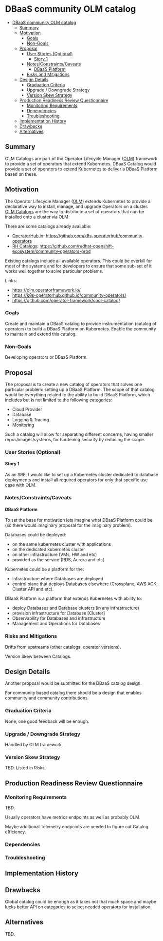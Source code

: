 # DBaaS community OLM catalog

<!-- toc -->
- [DBaaS community OLM catalog](#dbaas-community-olm-catalog)
  - [Summary](#summary)
  - [Motivation](#motivation)
    - [Goals](#goals)
    - [Non-Goals](#non-goals)
  - [Proposal](#proposal)
    - [User Stories (Optional)](#user-stories-optional)
      - [Story 1](#story-1)
    - [Notes/Constraints/Caveats](#notesconstraintscaveats)
      - [DBaaS Platform](#dbaas-platform)
    - [Risks and Mitigations](#risks-and-mitigations)
  - [Design Details](#design-details)
    - [Graduation Criteria](#graduation-criteria)
    - [Upgrade / Downgrade Strategy](#upgrade--downgrade-strategy)
    - [Version Skew Strategy](#version-skew-strategy)
  - [Production Readiness Review Questionnaire](#production-readiness-review-questionnaire)
    - [Monitoring Requirements](#monitoring-requirements)
    - [Dependencies](#dependencies)
    - [Troubleshooting](#troubleshooting)
  - [Implementation History](#implementation-history)
  - [Drawbacks](#drawbacks)
  - [Alternatives](#alternatives)
<!-- /toc -->

## Summary

<!--
This section is incredibly important for producing high-quality, user-focused
documentation such as release notes or a development roadmap. It should be
possible to collect this information before implementation begins, in order to
avoid requiring implementors to split their attention between writing release
notes and implementing the feature itself. KEP editors and SIG Docs
should help to ensure that the tone and content of the `Summary` section is
useful for a wide audience.

A good summary is probably at least a paragraph in length.

Both in this section and below, follow the guidelines of the [documentation
style guide]. In particular, wrap lines to a reasonable length, to make it
easier for reviewers to cite specific portions, and to minimize diff churn on
updates.

[documentation style guide]: https://github.com/kubernetes/community/blob/master/contributors/guide/style-guide.md
-->
OLM Catalogs are part of the Operator Lifecycle Manager ([OLM](https://olm.operatorframework.io/)) framework to provide a set of operators that extend Kubernetes. DBaaS Catalog would provide a set of operators to extend Kubernetes to deliver a DBaaS Platform based on these.

## Motivation

<!--
This section is for explicitly listing the motivation, goals, and non-goals of
this KEP.  Describe why the change is important and the benefits to users. The
motivation section can optionally provide links to [experience reports] to
demonstrate the interest in a KEP within the wider Kubernetes community.

[experience reports]: https://github.com/golang/go/wiki/ExperienceReports
-->
The Operator Lifecycle Manager ([OLM](https://olm.operatorframework.io/)) extends Kubernetes to provide a declarative way to install, manage, and upgrade Operators on a cluster. [OLM Catalogs](https://olm.operatorframework.io/docs/concepts/crds/catalogsource/) are the way to distribute a set of operators that can be installed onto a cluster via OLM.

There are some catalogs already available:
  - [OperatorHub.io](https://operatorhub.io): https://github.com/k8s-operatorhub/community-operators
  - [RH Catalogs](https://docs.openshift.com/container-platform/4.6/operators/understanding/olm-rh-catalogs.html#olm-rh-catalogs_olm-rh-catalogs): https://github.com/redhat-openshift-ecosystem/community-operators-prod

Existing catalogs include all available operators. This could be overkill for most of the systems and for developers to ensure that some sub-set of it works well together to solve particular problems.

Links:
  - https://olm.operatorframework.io/
  - https://k8s-operatorhub.github.io/community-operators/
  - https://github.com/operator-framework/cool-catalog/

### Goals

<!--
List the specific goals of the KEP. What is it trying to achieve? How will we
know that this has succeeded?
-->

Create and maintain a DBaaS catalog to provide instrumentation (catalog of operators) to build a DBaaS Platform on Kubernetes. Enable the community to maintain and extend this catalog.

### Non-Goals

<!--
What is out of scope for this KEP? Listing non-goals helps to focus discussion
and make progress.
-->

Developing operators or DBaaS Platform.

## Proposal

<!--
This is where we get down to the specifics of what the proposal actually is.
This should have enough detail that reviewers can understand exactly what
you're proposing, but should not include things like API designs or
implementation. What is the desired outcome and how do we measure success?.
The "Design Details" section below is for the real
nitty-gritty.
-->

The proposal is to create a new catalog of operators that solves one particular problem: setting up a DBaaS Platform. The scope of that catalog would be everything related to the ability to build DBaaS Platform, which includes but is not limited to the following [categories](https://github.com/k8s-operatorhub/community-operators/blob/main/categories.json):
  - Cloud Provider
  - Database
  - Logging & Tracing
  - Monitoring

Such a catalog will allow for separating different concerns, having smaller repos/images/systems, for hardening security by reducing the scope.

### User Stories (Optional)

<!--
Detail the things that people will be able to do if this KEP is implemented.
Include as much detail as possible so that people can understand the "how" of
the system. The goal here is to make this feel real for users without getting
bogged down.
-->

#### Story 1

As an SRE, I would like to set up a Kubernetes cluster dedicated to database deployments and install all required operators for only that specific use case with OLM.

### Notes/Constraints/Caveats

<!--
What are the caveats to the proposal?
What are some important details that didn't come across above?
Go in to as much detail as necessary here.
This might be a good place to talk about core concepts and how they relate.
-->

#### DBaaS Platform

To set the base for motivation lets imagine what DBaaS Platform could be (so there would imaginary proposal for the imaginary problem).

Databases could be deployed:
  - on the same kubernetes cluster with applications
  - on the dedicated kubernetes cluster
  - on other infrastructure (VMs, HW and etc)
  - provided as the service (RDS, Aurora and etc)

Kubernetes could be a platform for the:
  - infrastructure where Databases are deployed
  - control plane that deploys Databases elsewhere (Crossplane, AWS ACK, Cluster API and etc). 

DBaaS Platform is a platform that extends Kubernetes with ability to:
  - deploy Databases and Database clusters (in any infrastructure)
  - provision infrastructure for Database \[Cluster\]
  - Observability for Databases and infrastructure
  - Management and Operations for Databases

### Risks and Mitigations

<!--
What are the risks of this proposal, and how do we mitigate? Think broadly.
For example, consider both security and how this will impact the larger
Kubernetes ecosystem.

How will security be reviewed, and by whom?

How will UX be reviewed, and by whom?

Consider including folks who also work outside the SIG or subproject.
-->

Drifts from upstreams (other catalogs, operator versions).

Version Skew between Catalogs.

## Design Details

<!--
This section should contain enough information that the specifics of your
change are understandable. This may include API specs (though not always
required) or even code snippets. If there's any ambiguity about HOW your
proposal will be implemented, this is the place to discuss them.
-->

Another proposal would be submitted for the DBaaS catalog design.

For community based catalog there should be a design that enables community and community contributions.


### Graduation Criteria

<!--
**Note:** *Not required until targeted at a release.*

Define graduation milestones.

These may be defined in terms of API maturity, [feature gate] graduations, or as
something else. The KEP should keep this high-level with a focus on what
signals will be looked at to determine graduation.

Consider the following in developing the graduation criteria for this enhancement:
- [Maturity levels (`alpha`, `beta`, `stable`)][maturity-levels]
- [Feature gate][feature gate] lifecycle
- [Deprecation policy][deprecation-policy]

Clearly define what graduation means by either linking to the [API doc
definition](https://kubernetes.io/docs/concepts/overview/kubernetes-api/#api-versioning)
or by redefining what graduation means.

In general we try to use the same stages (alpha, beta, GA), regardless of how the
functionality is accessed.

[feature gate]: https://git.k8s.io/community/contributors/devel/sig-architecture/feature-gates.md
[maturity-levels]: https://git.k8s.io/community/contributors/devel/sig-architecture/api_changes.md#alpha-beta-and-stable-versions
[deprecation-policy]: https://kubernetes.io/docs/reference/using-api/deprecation-policy/

Below are some examples to consider, in addition to the aforementioned [maturity levels][maturity-levels].

#### Alpha

- Feature implemented behind a feature flag
- Initial e2e tests completed and enabled

#### Beta

- Gather feedback from developers and surveys
- Complete features A, B, C
- Additional tests are in Testgrid and linked in KEP

#### GA

- N examples of real-world usage
- N installs
- More rigorous forms of testing—e.g., downgrade tests and scalability tests
- Allowing time for feedback

**Note:** Generally we also wait at least two releases between beta and
GA/stable, because there's no opportunity for user feedback, or even bug reports,
in back-to-back releases.

**For non-optional features moving to GA, the graduation criteria must include
[conformance tests].**

[conformance tests]: https://git.k8s.io/community/contributors/devel/sig-architecture/conformance-tests.md

#### Deprecation

- Announce deprecation and support policy of the existing flag
- Two versions passed since introducing the functionality that deprecates the flag (to address version skew)
- Address feedback on usage/changed behavior, provided on GitHub issues
- Deprecate the flag
-->

None, one good feedback will be enough.

### Upgrade / Downgrade Strategy

<!--
If applicable, how will the component be upgraded and downgraded? Make sure
this is in the test plan.

Consider the following in developing an upgrade/downgrade strategy for this
enhancement:
- What changes (in invocations, configurations, API use, etc.) is an existing
  cluster required to make on upgrade, in order to maintain previous behavior?
- What changes (in invocations, configurations, API use, etc.) is an existing
  cluster required to make on upgrade, in order to make use of the enhancement?
-->

Handled by OLM framework.

### Version Skew Strategy

<!--
If applicable, how will the component handle version skew with other
components? What are the guarantees? Make sure this is in the test plan.

Consider the following in developing a version skew strategy for this
enhancement:
- Does this enhancement involve coordinating behavior in the control plane and
  in the kubelet? How does an n-2 kubelet without this feature available behave
  when this feature is used?
- Will any other components on the node change? For example, changes to CSI,
  CRI or CNI may require updating that component before the kubelet.
-->

TBD. Listed in Risks. 

## Production Readiness Review Questionnaire

<!--

Production readiness reviews are intended to ensure that features merging into
Kubernetes are observable, scalable and supportable; can be safely operated in
production environments, and can be disabled or rolled back in the event they
cause increased failures in production. See more in the PRR KEP at
https://git.k8s.io/enhancements/keps/sig-architecture/1194-prod-readiness.

The production readiness review questionnaire must be completed and approved
for the KEP to move to `implementable` status and be included in the release.

In some cases, the questions below should also have answers in `kep.yaml`. This
is to enable automation to verify the presence of the review, and to reduce review
burden and latency.

The KEP must have a approver from the
[`prod-readiness-approvers`](http://git.k8s.io/enhancements/OWNERS_ALIASES)
team. Please reach out on the
[#prod-readiness](https://kubernetes.slack.com/archives/CPNHUMN74) channel if
you need any help or guidance.
-->

### Monitoring Requirements

<!--
This section must be completed when targeting beta to a release.

For GA, this section is required: approvers should be able to confirm the
previous answers based on experience in the field.
-->

TBD.

Usually operators have metrics endpoints as well as probably OLM.

Maybe additional Telemetry endpoints are needed to figure out Catalog efficiency.

### Dependencies

<!--
This section must be completed when targeting beta to a release.
-->

### Troubleshooting

<!--
This section must be completed when targeting beta to a release.

For GA, this section is required: approvers should be able to confirm the
previous answers based on experience in the field.

The Troubleshooting section currently serves the `Playbook` role. We may consider
splitting it into a dedicated `Playbook` document (potentially with some monitoring
details). For now, we leave it here.
-->

## Implementation History

<!--
Major milestones in the lifecycle of a KEP should be tracked in this section.
Major milestones might include:
- the `Summary` and `Motivation` sections being merged, signaling SIG acceptance
- the `Proposal` section being merged, signaling agreement on a proposed design
- the date implementation started
- the first Kubernetes release where an initial version of the KEP was available
- the version of Kubernetes where the KEP graduated to general availability
- when the KEP was retired or superseded
-->

## Drawbacks

<!--
Why should this KEP _not_ be implemented?
-->

Global catalog could be enough as it takes not that much space and maybe lucks better API on categories to select needed operators for installation.

## Alternatives

<!--
What other approaches did you consider, and why did you rule them out? These do
not need to be as detailed as the proposal, but should include enough
information to express the idea and why it was not acceptable.
-->

TBD.
